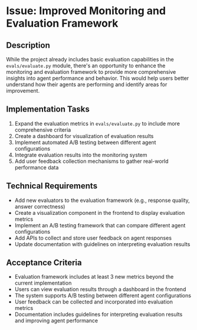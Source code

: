 # Issue: Improved Monitoring and Evaluation Framework

## Description

While the project already includes basic evaluation capabilities in the `evals/evaluate.py` module, there's an opportunity to enhance the monitoring and evaluation framework to provide more comprehensive insights into agent performance and behavior. This would help users better understand how their agents are performing and identify areas for improvement.

## Implementation Tasks

1. Expand the evaluation metrics in `evals/evaluate.py` to include more comprehensive criteria
2. Create a dashboard for visualization of evaluation results
3. Implement automated A/B testing between different agent configurations
4. Integrate evaluation results into the monitoring system
5. Add user feedback collection mechanisms to gather real-world performance data

## Technical Requirements

- Add new evaluators to the evaluation framework (e.g., response quality, answer correctness)
- Create a visualization component in the frontend to display evaluation metrics
- Implement an A/B testing framework that can compare different agent configurations
- Add APIs to collect and store user feedback on agent responses
- Update documentation with guidelines on interpreting evaluation results

## Acceptance Criteria

- Evaluation framework includes at least 3 new metrics beyond the current implementation
- Users can view evaluation results through a dashboard in the frontend
- The system supports A/B testing between different agent configurations
- User feedback can be collected and incorporated into evaluation metrics
- Documentation includes guidelines for interpreting evaluation results and improving agent performance
